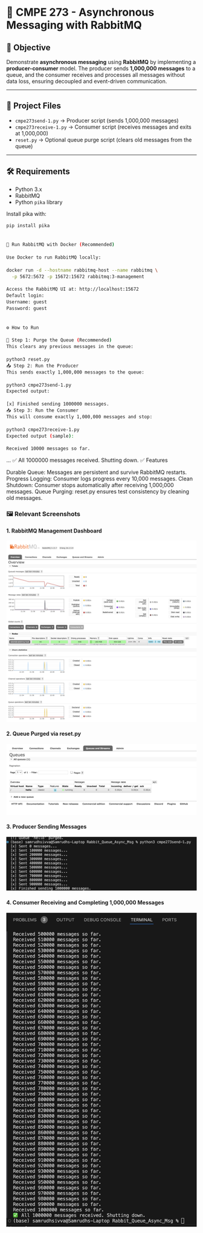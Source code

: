# 📨 CMPE 273 - Asynchronous Messaging with RabbitMQ

## 📌 Objective

Demonstrate **asynchronous messaging** using **RabbitMQ** by implementing a **producer-consumer** model. The producer sends **1,000,000 messages** to a queue, and the consumer receives and processes all messages without data loss, ensuring decoupled and event-driven communication.

---

## 📁 Project Files

- `cmpe273send-1.py` → Producer script (sends 1,000,000 messages)
- `cmpe273receive-1.py` → Consumer script (receives messages and exits at 1,000,000)
- `reset.py` → Optional queue purge script (clears old messages from the queue)

---

## 🛠️ Requirements

- Python 3.x
- RabbitMQ
- Python `pika` library

Install pika with:

```bash
pip install pika


🚀 Run RabbitMQ with Docker (Recommended)

Use Docker to run RabbitMQ locally:

docker run -d --hostname rabbitmq-host --name rabbitmq \
  -p 5672:5672 -p 15672:15672 rabbitmq:3-management

Access the RabbitMQ UI at: http://localhost:15672
Default login:
Username: guest
Password: guest


⚙️ How to Run

🔁 Step 1: Purge the Queue (Recommended)
This clears any previous messages in the queue:

python3 reset.py
📤 Step 2: Run the Producer
This sends exactly 1,000,000 messages to the queue:

python3 cmpe273send-1.py
Expected output:

[x] Finished sending 1000000 messages.
📥 Step 3: Run the Consumer
This will consume exactly 1,000,000 messages and stop:

python3 cmpe273receive-1.py
Expected output (sample):

Received 10000 messages so far.

```
...
✅ All 1000000 messages received. Shutting down.
✅ Features

Durable Queue: Messages are persistent and survive RabbitMQ restarts.
Progress Logging: Consumer logs progress every 10,000 messages.
Clean Shutdown: Consumer stops automatically after receiving 1,000,000 messages.
Queue Purging: reset.py ensures test consistency by cleaning old messages.


### 🖼️ Relevant Screenshots

#### 1. RabbitMQ Management Dashboard
![RabbitMQ Dashboard](screenshots/Dashboard.png)

#### 2. Queue Purged via reset.py
![Queue Purged](screenshots/Queue.png)

#### 3. Producer Sending Messages
![Producer Output](screenshots/Terminal-2.png)

#### 4. Consumer Receiving and Completing 1,000,000 Messages
![Consumer Output](screenshots/Terminal-1.png)

